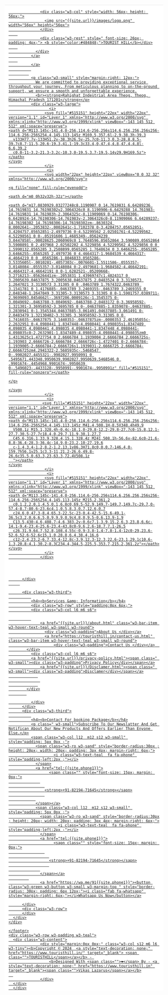   <!-- Footer -->
  <footer class=" w3-padding-16 w3-text-dark-gray" style="border-top: #f1f1f1 solid 2px; background-color:white;">
    <!-- Footer -->
    <div class="w3-padding-32" style="margin: 0px 12px; border-radius: 10px;">
      <div class="w3-content">
          <div class="w3-third">
            <a href="{{site.url}}" class="w3-bar-item w3-xxlarge w3-button w3-white w3-hover-none" style="padding:8px 0px;">
              <a href="{{site.url}}" class="w3-bar-item w3-white w3-hover-none">
                <div class="w3-large">
        
                  <div class="w3-col" style="width: 56px; height: 56px;">
                    <img src="{{site.url}}/images/logo.png" width="56px" height="56px">
                  </div>
        
                  <div class="w3-rest" style=" font-size: 26px; padding: 4px;"> <b style="color:#484848;">TOURIST HILL</b></div>
        
                </div>
              </a>
        
              </a>
              
             
              <p class="w3-small" style="margin-right: 12px;">
                We are committed to providing exceptional service throughout your journey. From meticulous planning to on-the-ground support, we ensure a smooth and unforgettable experience.
                <br><strong>Rahighat Indestrial Area Theog, Theog, Himachal Pradesh 171201</strong></p>
              <div class="w3-large">
                      <i>
                    <svg fill="#515151" height="22px" width="22px" version="1.1" id="Layer_1" xmlns="http://www.w3.org/2000/svg" xmlns:xlink="http://www.w3.org/1999/xlink" viewBox="-143 145 512 512" xml:space="preserve">
    <path d="M113,145c-141.4,0-256,114.6-256,256s114.6,256,256,256s256-114.6,256-256S254.4,145,113,145z M169.5,357.6l-2.9,38.3h-39.3
      v133H77.7v-133H51.2v-38.3h26.5v-25.7c0-11.3,0.3-28.8,8.5-39.7c8.7-11.5,20.6-19.3,41.1-19.3c33.4,0,47.4,4.8,47.4,4.8l-6.6,39.2
      c0,0-11-3.2-21.3-3.2c-10.3,0-19.5,3.7-19.5,14v29.9H169.5z"></path>
    </svg>
                    </i>
                     <i>
                    <svg width="22px" height="22px" viewBox="0 0 32 32" xmlns="http://www.w3.org/2000/svg">
    
    <g fill="none" fill-rule="evenodd">
    
    <path d="m0 0h32v32h-32z"></path>
    
    <path d="m17.0830929.03277248c8.1190907 0 14.7619831 6.64289236 14.7619831 14.76198302v2.3064326c0 8.1190906-6.6429288 14.761983-14.7619831 14.761983h-2.3064325c-8.11909069 0-14.76198306-6.6428924-14.76198306-14.761983v-2.3064326c0-8.11909066 6.64289237-14.76198302 14.76198306-14.76198302zm-.8630324 8.0002641-.2053832-.0002641c-1.7102378 0-3.4204757.05652851-3.4204757.05652851-2.4979736 0-4.52299562 2.02501761-4.52299562 4.52298561 0 0-.05191606 1.4685349-.05624239 3.0447858l-.00028625.2060969c0 1.7648596.05652864 3.590089.05652864 3.5900891 0 2.497968 2.02502202 4.5229856 4.52299562 4.5229856 0 0 1.5990132.0565285 3.2508899.0565285 1.7648634 0 3.6466255-.0565285 3.6466255-.0565285 2.4979736 0 4.4664317-1.9684539 4.4664317-4.4664219 0 0 .0565286-1.8046833.0565286-3.5335605l-.0010281-.4057303c-.0076601-1.5511586-.0555357-3.0148084-.0555357-3.0148084 0-2.4979681-1.9684582-4.46642191-4.4664317-4.46642191 0 0-1.6282521-.05209668-3.2716213-.05626441zm-.2053831 1.43969747c1.4024317 0 3.2005639.04637875 3.2005638.04637875 2.0483524 0 3.3130573 1.2647021 3.3130573 3.31305 0 0 .0463789 1.7674322.0463789 3.1541781 0 1.4176885-.0463789 3.2469355-.0463789 3.2469355 0 2.048348-1.2647049 3.31305-3.3130573 3.31305 0 0-1.5901757.0389711-2.9699093.0454662l-.3697206.0009126c-1.3545375 0-3.0049692-.0463788-3.0049692-.0463788-2.0483172 0-3.36958592-1.321301-3.36958592-3.3695785 0 0-.04637885-1.8359078-.04637885-3.2830941 0-1.3545344.04637885-3.061491.04637885-3.061491 0-2.0483479 1.32130402-3.31305 3.36958592-3.31305 0 0 1.7416035-.04637875 3.1440353-.04637875zm-.0000353 2.46195055c-2.2632951 0-4.0980441 1.8347448-4.0980441 4.098035s1.8347489 4.098035 4.0980441 4.098035 4.0980441-1.8347448 4.0980441-4.098035c0-2.2632901-1.8347489-4.098035-4.0980441-4.098035zm0 1.4313625c1.4727754 0 2.6666784 1.1939004 2.6666784 2.6666725s-1.193903 2.6666726-2.6666784 2.6666726c-1.4727401 0-2.6666784-1.1939005-2.6666784-2.6666726s1.1939031-2.6666725 2.6666784-2.6666725zm4.2941322-2.5685935c-.5468547 0-.9902027.4455321-.9902027.9950991 0 .5495671.443348.9950639.9902027.9950639.5468546 0 .9901674-.4454968.9901674-.9950639 0-.5496023-.4433128-.9950991-.9901674-.9950991z" fill="#515151" fill-rule="nonzero"></path>
    
    </g>
    
    </svg>
                    </i>
                     <i>
                   <svg fill="#515151" height="22px" width="22px" version="1.1" id="Layer_1" xmlns="http://www.w3.org/2000/svg" xmlns:xlink="http://www.w3.org/1999/xlink" viewBox="-143 145 512 512" xml:space="preserve">
    <path d="M113,145c-141.4,0-256,114.6-256,256s114.6,256,256,256s256-114.6,256-256S254.4,145,113,145z M41.4,508.1H-8.5V348.4h49.9
      V508.1z M15.1,328.4h-0.4c-18.1,0-29.8-12.2-29.8-27.7c0-15.8,12.1-27.7,30.5-27.7c18.4,0,29.7,11.9,30.1,27.7
      C45.6,316.1,33.9,328.4,15.1,328.4z M241,508.1h-56.6v-82.6c0-21.6-8.8-36.4-28.3-36.4c-14.9,0-23.2,10-27,19.6
      c-1.4,3.4-1.2,8.2-1.2,13.1v86.3H71.8c0,0,0.7-146.4,0-159.7h56.1v25.1c3.3-11,21.2-26.6,49.8-26.6c35.5,0,63.3,23,63.3,72.4V508.1z
      "></path>
    </svg>
                    </i>
                     <i>
                    <svg fill="#515151" height="22px" width="22px" version="1.1" id="Layer_1" xmlns="http://www.w3.org/2000/svg" xmlns:xlink="http://www.w3.org/1999/xlink" viewBox="-143 145 512 512" xml:space="preserve">
    <path d="M113,145c-141.4,0-256,114.6-256,256s114.6,256,256,256s256-114.6,256-256S254.4,145,113,145z M215.2,361.2
      c0.1,2.2,0.1,4.5,0.1,6.8c0,69.5-52.9,149.7-149.7,149.7c-29.7,0-57.4-8.7-80.6-23.6c4.1,0.5,8.3,0.7,12.6,0.7
      c24.6,0,47.3-8.4,65.3-22.5c-23-0.4-42.5-15.6-49.1-36.5c3.2,0.6,6.5,0.9,9.9,0.9c4.8,0,9.5-0.6,13.9-1.9
      C13.5,430-4.6,408.7-4.6,383.2v-0.6c7.1,3.9,15.2,6.3,23.8,6.6c-14.1-9.4-23.4-25.6-23.4-43.8c0-9.6,2.6-18.7,7.1-26.5
      c26,31.9,64.7,52.8,108.4,55c-0.9-3.8-1.4-7.8-1.4-12c0-29,23.6-52.6,52.6-52.6c15.1,0,28.8,6.4,38.4,16.6
      c12-2.4,23.2-6.7,33.4-12.8c-3.9,12.3-12.3,22.6-23.1,29.1c10.6-1.3,20.8-4.1,30.2-8.3C234.4,344.5,225.5,353.7,215.2,361.2z"></path>
    </svg>
                    </i>
                  </div>
    
    
    
    
          </div>
         
    
          <div class="w3-third">
              
              <h4><b>Services &amp; Information</b></h4>
              <div class="w3-row" style="padding:0px 6px;">
              <div class="w3-col l6 m6 s6">
    
              
                  <a href="{{site.url}}/about.html" class="w3-bar-item w3-hover-text-teal w3-small w3-round">
                    <div class="w3-padding">About Us </div></a>
                    <a href="https://touristhill.in/contact-us.html" class="w3-bar-item w3-hover-text-teal w3-small w3-round">
                        <div class="w3-padding">Contact Us </div></a>                
            </div>
              <div class="w3-col l6 m6 s6">
              <a href="{{site.url}}/privacy-policy.html"><span class=" w3-small"><div class="w3-padding">Privacy Policy</div></span></a>
                  <a href="{{site.url}}/Disclamer.html"><span class=" w3-small"><div class="w3-padding">Disclamer</div></span></a>
                 
                  
                 
            </div>
            
    
              </div>
          </div>
          <div class="w3-third">
              
              <h4><b>Contact For booking Package</b></h4>
              <p class=" w3-small">Subscribe To Our Newslatter And Get Notifican About Our New Products And Offers Earlier Than Enyone Else.</p>
              <span class="w3-col l12  m12 s12 w3-small" style="padding: 5px 0px ;">
                <span class="w3-ro w3-sand" style="border-radius:30px ; height: 20px; width: 20px; padding: 3px 4px; margin-right: 6px;">
                        <i class="w3-text-teal  fa fa-phone" style="padding-left:2px ;"></i>
                </span>
                <a href="tel:{{site.phone1}}">
                      <sapn class="" style="font-size: 15px; margin: 0px;">
                  
                    
                    <strong>+91-82194-71645</strong></sapn>
                    
                
                </span></a>
                <span class="w3-col l12  m12 s12 w3-small" style="padding: 5px 0px ;">
                  <span class="w3-ro w3-sand" style="border-radius:30px ; height: 20px; width: 20px; padding: 3px 4px; margin-right: 6px;">
                          <i class="w3-text-teal  fa fa-phone" style="padding-left:2px ;"></i>
                  </span>
                  <a href="tel:{{site.phone1}}">
                        <sapn class="" style="font-size: 15px; margin: 0px;">
                    
                      
                      <strong>+91-82194-71645</strong></sapn>
                      
                  
                  </span></a>
             
                  <a href="https://wa.me/91{{site.phone1}}"><button class="w3-green w3-button w3-small w3-margin-top " style="border-radius: 30px; padding: 6px 12px;"><i class="fab fa-whatsapp" style="margin-right: 6px;"></i>Whatsapp Us Now</button></a>
    
          </div>
          <div class="w3-row">
          </div>
      </div>
    </div>
    
    </footer>
    <div class="w3-row w3-padding w3-teal">
      <div class="w3-content">
                  <div style="margin:0px 0px;" class="w3-col s12 m6 l6 w3-tiny"><b>Copyright © 2024  <a style="text-decoration: none;" href="https://www.touristhill.in/" target="_blank"> <span class="">TOURISTHILL</span></a></b> - 
                      <b>Designed With <span class="">❤︎</span> By - <a style="text-decoration: none;" href="https://www.touristhill.in" target="_blank"><span class="">Vikas Lazarus</span></a></b>
      
                  </div>
      </div>
      </div>
  <!-- Swiper JS -->
  <script src="https://cdn.jsdelivr.net/npm/swiper@11/swiper-bundle.min.js"></script>

  <!-- Initialize Swiper -->
  <script>
    var swiper = new Swiper(".mySwiper", {
      slidesPerView: 'auto',
      spaceBetween: 20,
     
      pagination: {
        el: ".swiper-pagination",
        clickable: true,
      },
    });

    var swiper = new Swiper(".mySwiper2", {
      slidesPerView: "auto",
      spaceBetween: 20,
      

      pagination: {
        el: ".swiper-pagination",
        clickable: true,
      },
    });
  </script>
  <script>
    // Used to toggle the menu on small screens when clicking on the menu button
    function myFunction() {
      var x = document.getElementById("navDemo");
      if (x.className.indexOf("w3-show") == -1) {
        x.className += " w3-show";
      } else {
        x.className = x.className.replace(" w3-show", "");
      }
    }
  </script>
